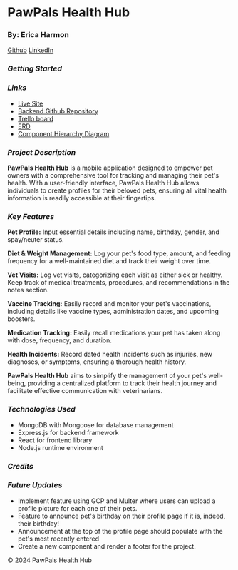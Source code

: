 # PawPals Health Hub
### By: Erica Harmon
[Github](https://github.com/harmonica23) [LinkedIn](https://www.linkedin.com/in/erica-harmon-lvt/)

### **_Getting Started_**

### **_Links_**
- [Live Site](https://pawpals-sable.vercel.app/)
- [Backend Github Repository](https://github.com/harmonica23/pawpals-healthhub-backend)
- [Trello board](https://trello.com/invite/b/sDoBfhV5/ATTI061ff340b59908a6237f5f11eede5830046BF69B/pawpals-health-hub)
- [ERD](https://lucid.app/lucidchart/9198234a-8c3c-43a7-b301-56b565ef2d21/edit?invitationId=inv_e1249628-23f3-4d94-9dcb-201c1d048ac5)
- [Component Hierarchy Diagram](https://lucid.app/lucidchart/7083d453-4e2a-4061-93e7-3516ef4fc1d3/edit?invitationId=inv_b1af0cdd-1099-4f42-83b2-e9f914e00486&page=0_0#)

### **_Project Description_**
**PawPals Health Hub** is a mobile application designed to empower pet owners with a comprehensive tool for tracking and managing their pet's health. With a user-friendly interface, PawPals Health Hub allows individuals to create profiles for their beloved pets, ensuring all vital health information is readily accessible at their fingertips.

### **_Key Features_**
**Pet Profile:** Input essential details including name, birthday, gender, and spay/neuter status.

**Diet & Weight Management:** Log your pet's food type, amount, and feeding frequency for a well-maintained diet and track their weight over time.

**Vet Visits:** Log vet visits, categorizing each visit as either sick or healthy. Keep track of medical treatments, procedures, and recommendations in the notes section.

**Vaccine Tracking:** Easily record and monitor your pet's vaccinations, including details like vaccine types, administration dates, and upcoming boosters. 

**Medication Tracking:** Easily recall medications your pet has taken along with dose, frequency, and duration. 

**Health Incidents:** Record dated health incidents such as injuries, new diagnoses, or symptoms, ensuring a thorough health history.

**PawPals Health Hub** aims to simplify the management of your pet's well-being, providing a centralized platform to track their health journey and facilitate effective communication with veterinarians.


### **_Technologies Used_**
- MongoDB with Mongoose for database management
- Express.js for backend framework
- React for frontend library
- Node.js runtime environment

### **_Credits_**


### **_Future Updates_**
- Implement feature using GCP and Multer where users can upload a profile picture for each one of their pets.
- Feature to announce pet's birthday on their profile page if it is, indeed, their birthday!
- Announcement at the top of the profile page should populate with the pet's most recently entered 
- Create a new component and render a footer for the project.


&copy; 2024 PawPals Health Hub